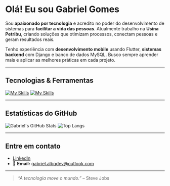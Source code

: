 # Olá! Eu sou Gabriel Gomes

Sou **apaixonado por tecnologia** e acredito no poder do desenvolvimento de sistemas para **facilitar a vida das pessoas**. Atualmente trabalho na **Usina Petribu**, criando soluções que otimizam processos, conectam pessoas e geram resultados reais. 

Tenho experiência com **desenvolvimento mobile** usando Flutter, **sistemas backend** com Django e banco de dados MySQL. Busco sempre aprender mais e aplicar as melhores práticas em cada projeto.

---

## Tecnologias & Ferramentas

[![My Skills](https://skillicons.dev/icons?i=python,django,flutter,docker)](https://skillicons.dev)
[![My Skills](https://skillicons.dev/icons?i=mysql,git,github,figma,vscode,postman)](https://skillicons.dev)

---

##  Estatísticas do GitHub

![Gabriel's GitHub Stats](https://github-readme-stats.vercel.app/api?username=gabriel-albqr&show_icons=true&theme=github_dark&count_private=true)
![Top Langs](https://github-readme-stats.vercel.app/api/top-langs/?username=gabriel-albqr&layout=compact&theme=github_dark)

---

##  Entre em contato

- [LinkedIn](https://www.linkedin.com/in/gabriel-albqr/)
- 📧 **Email:** gabriel.albqdev@outlook.com

---

> *“A tecnologia move o mundo.”* – Steve Jobs
